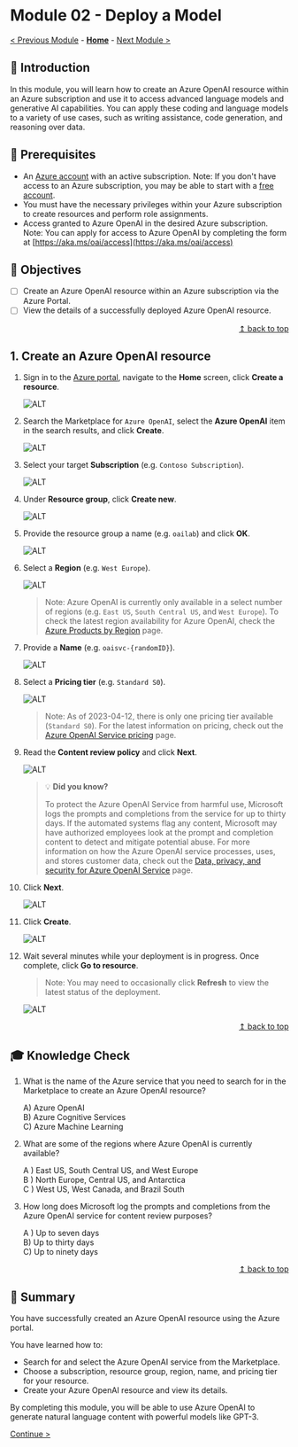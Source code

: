 # Module 02 - Deploy a Model

[< Previous Module](./module01.md) - **[Home](../README.md)** - [Next Module >](./module03.md)

## :loudspeaker: Introduction

In this module, you will learn how to create an Azure OpenAI resource within an Azure subscription and use it to access advanced language models and generative AI capabilities. You can apply these coding and language models to a variety of use cases, such as writing assistance, code generation, and reasoning over data.

## :thinking: Prerequisites

* An [Azure account](https://azure.microsoft.com/free/) with an active subscription. Note: If you don't have access to an Azure subscription, you may be able to start with a [free account](https://www.azure.com/free).
* You must have the necessary privileges within your Azure subscription to create resources and  perform role assignments.
* Access granted to Azure OpenAI in the desired Azure subscription. Note: You can apply for access to Azure OpenAI by completing the form at [https://aka.ms/oai/access](https://aka.ms/oai/access)

## :dart: Objectives

* [ ] Create an Azure OpenAI resource within an Azure subscription via the Azure Portal.
* [ ] View the details of a successfully deployed Azure OpenAI resource.

<div align="right"><a href="#readme">↥ back to top</a></div>

## 1. Create an Azure OpenAI resource

1. Sign in to the [Azure portal](https://portal.azure.com), navigate to the **Home** screen, click **Create a resource**.

    ![ALT](../images/modules/module01/01.01.png)

1. Search the Marketplace for `Azure OpenAI`, select the **Azure OpenAI** item in the search results, and click **Create**.

    ![ALT](../images/modules/module01/01.02.png)

1. Select your target **Subscription** (e.g. `Contoso Subscription`).

    ![ALT](../images/modules/module01/01.03.png)

1. Under **Resource group**, click **Create new**.

    ![ALT](../images/modules/module01/01.04.png)

1. Provide the resource group a name (e.g. `oailab`) and click **OK**.

    ![ALT](../images/modules/module01/01.05.png)

1. Select a **Region** (e.g. `West Europe`).

    ![ALT](../images/modules/module01/01.06.png)

    > Note: Azure OpenAI is currently only available in a select number of regions (e.g. `East US`, `South Central US`, and `West Europe`). To check the latest region availability for Azure OpenAI, check the [Azure Products by Region](https://azure.microsoft.com/explore/global-infrastructure/products-by-region/?products=cognitive-services) page.

1. Provide a **Name** (e.g. `oaisvc-{randomID}`).

    ![ALT](../images/modules/module01/01.07.png)

1. Select a **Pricing tier** (e.g. `Standard S0`).

    ![ALT](../images/modules/module01/01.08.png)

    > Note: As of 2023-04-12, there is only one pricing tier available (`Standard S0`). For the latest information on pricing, check out the [Azure OpenAI Service pricing](https://azure.microsoft.com/pricing/details/cognitive-services/openai-service/) page.

1. Read the **Content review policy** and click **Next**.

    ![ALT](../images/modules/module01/01.09.png)

    > :bulb: **Did you know?**
    >
    > To protect the Azure OpenAI Service from harmful use, Microsoft logs the prompts and completions from the service for up to thirty days. If the automated systems flag any content, Microsoft may have authorized employees look at the prompt and completion content to detect and mitigate potential abuse. For more information on how the Azure OpenAI service processes, uses, and stores customer data, check out the [Data, privacy, and security for Azure OpenAI Service](https://learn.microsoft.com/legal/cognitive-services/openai/data-privacy) page.

1. Click **Next**.

    ![ALT](../images/modules/module01/01.10.png)

1. Click **Create**.

    ![ALT](../images/modules/module01/01.11.png)

1. Wait several minutes while your deployment is in progress. Once complete, click **Go to resource**.

    > Note: You may need to occasionally click **Refresh** to view the latest status of the deployment.

    ![ALT](../images/modules/module01/01.12.png)

<div align="right"><a href="#readme">↥ back to top</a></div>

## :mortar_board: Knowledge Check

1. What is the name of the Azure service that you need to search for in the Marketplace to create an Azure OpenAI resource?

    A) Azure OpenAI  
    B) Azure Cognitive Services  
    C) Azure Machine Learning

2. What are some of the regions where Azure OpenAI is currently available?

    A ) East US, South Central US, and West Europe  
    B ) North Europe, Central US, and Antarctica  
    C ) West US, West Canada, and Brazil South

3. How long does Microsoft log the prompts and completions from the Azure OpenAI service for content review purposes?

    A ) Up to seven days  
    B) Up to thirty days  
    C) Up to ninety days

<div align="right"><a href="#readme">↥ back to top</a></div>

## :tada: Summary

You have successfully created an Azure OpenAI resource using the Azure portal.

You have learned how to:

* Search for and select the Azure OpenAI service from the Marketplace.
* Choose a subscription, resource group, region, name, and pricing tier for your resource.
* Create your Azure OpenAI resource and view its details.

By completing this module, you will be able to use Azure OpenAI to generate natural language content with powerful models like GPT-3.

[Continue >](../modules/module02.md)
